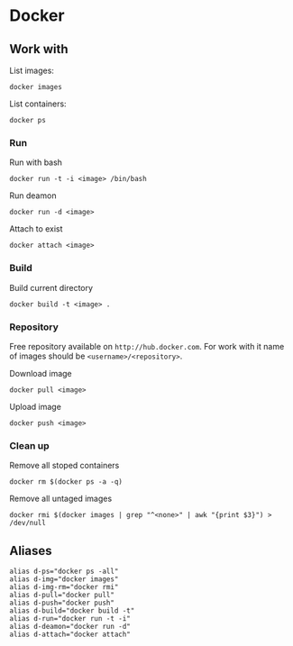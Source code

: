 # Docker

## Work with

List images:

    docker images

List containers: 

    docker ps

### Run

Run with bash

    docker run -t -i <image> /bin/bash

Run deamon

    docker run -d <image>

Attach to exist

    docker attach <image>

### Build

Build current directory

    docker build -t <image> .

### Repository

Free repository available on `http://hub.docker.com`. For work with it name of images should be `<username>/<repository>`.

Download image 

    docker pull <image>

Upload image 

    docker push <image>

### Clean up

Remove all stoped containers 

    docker rm $(docker ps -a -q)

Remove all untaged images

    docker rmi $(docker images | grep "^<none>" | awk "{print $3}") > /dev/null
    
## Aliases

    alias d-ps="docker ps -all"
    alias d-img="docker images"
    alias d-img-rm="docker rmi"
    alias d-pull="docker pull"
    alias d-push="docker push"
    alias d-build="docker build -t"
    alias d-run="docker run -t -i"
    alias d-deamon="docker run -d"
    alias d-attach="docker attach"
